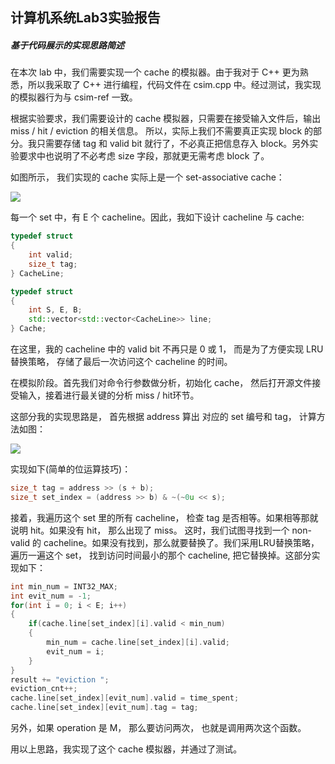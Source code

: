 ## 计算机系统Lab3实验报告

##### 基于代码展示的实现思路简述

在本次 lab 中，我们需要实现一个 cache 的模拟器。由于我对于 C++ 更为熟悉，所以我采取了 C++ 进行编程，代码文件在 csim.cpp 中。经过测试，我实现的模拟器行为与 csim-ref 一致。

根据实验要求，我们需要设计的 cache 模拟器，只需要在接受输入文件后，输出 miss / hit / eviction 的相关信息。 所以，实际上我们不需要真正实现 block 的部分。我只需要存储 tag 和 valid bit 就行了，不必真正把信息存入 block。另外实验要求中也说明了不必考虑 size 字段，那就更无需考虑 block 了。

如图所示， 我们实现的 cache 实际上是一个 set-associative cache：

![](https://notes.sjtu.edu.cn/uploads/upload_d94f628df2435d1e7b1ed1892a153c3c.png)

每一个 set 中，有 E 个 cacheline。因此，我如下设计 cacheline 与 cache:

```cpp
typedef struct
{
    int valid;
    size_t tag;
} CacheLine;

typedef struct
{
    int S, E, B;
    std::vector<std::vector<CacheLine>> line;
} Cache;
```

在这里，我的 cacheline 中的 valid bit 不再只是 0 或 1， 而是为了方便实现 LRU 替换策略， 存储了最后一次访问这个 cacheline 的时间。

在模拟阶段。首先我们对命令行参数做分析，初始化 cache， 然后打开源文件接受输入，接着进行最关键的分析 miss / hit环节。

这部分我的实现思路是， 首先根据 address 算出 对应的 set 编号和 tag， 计算方法如图：

![](https://notes.sjtu.edu.cn/uploads/upload_2472521f7ec85d85fc815b2ac52ab33d.png)


实现如下(简单的位运算技巧)：

```cpp
size_t tag = address >> (s + b);
size_t set_index = (address >> b) & ~(~0u << s);
```

接着，我遍历这个 set 里的所有 cacheline， 检查 tag 是否相等。如果相等那就说明 hit。如果没有 hit， 那么出现了 miss。 这时，我们试图寻找到一个 non-valid 的 cacheline。如果没有找到，那么就要替换了。我们采用LRU替换策略， 遍历一遍这个 set， 找到访问时间最小的那个 cacheline, 把它替换掉。这部分实现如下：

```cpp
int min_num = INT32_MAX;
int evit_num = -1;
for(int i = 0; i < E; i++)
{
    if(cache.line[set_index][i].valid < min_num)
    {
        min_num = cache.line[set_index][i].valid;
        evit_num = i;
    }
}
result += "eviction ";
eviction_cnt++;
cache.line[set_index][evit_num].valid = time_spent;
cache.line[set_index][evit_num].tag = tag;
```

另外，如果 operation 是 M， 那么要访问两次， 也就是调用两次这个函数。

用以上思路，我实现了这个 cache 模拟器，并通过了测试。